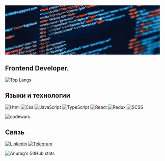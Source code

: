 ![Header](https://github.com/eexiy/eexiy/blob/main/assets/back.gif)


## Frontend Developer.

[![Top Langs](https://github-readme-stats.vercel.app/api/top-langs/?username=anuraghazra&layout=compact&theme=radical)](https://github.com/anuraghazra/github-readme-stats)










## Языки и технологии 
![Html](https://img.shields.io/badge/-Html-141a5e?style=for-the-badge&logo=html5&logoColor-47C5FB)
![Css](https://img.shields.io/badge/-Css-141a5e?style=for-the-badge&logo=CSS3&logoColor=blue)
![JavaScript](https://img.shields.io/badge/-JavaScript-141a5e?style=for-the-badge&logo=JavaScript&logoColor-47C5FB)
![TypeScript](https://img.shields.io/badge/TYPESCRIPT-141a5e.svg?style=for-the-badge&logo=Typescript&logoColor=white)
![React](https://img.shields.io/badge/REACT-141a5e.svg?style=for-the-badge&logo=react&logoColor=lightblue)
![Redux](https://img.shields.io/badge/REDUX-141a5e.svg?style=for-the-badge&logo=redux&logoColor=white)
![SCSS](https://img.shields.io/badge/SCSS-141a5e.svg?style=for-the-badge&logo=SASS&logoColor=pink)

![codewars](https://www.codewars.com/users/eexiy/badges/large)

                    



## Связь
[![Linkedin](https://img.shields.io/badge/-Linkedin-090909?style=for-the-badge&logo=linkedin&logoColor-47C5FB)](https://www.linkedin.com/in/alizhan-suiarov/)
[![Telegram](https://img.shields.io/badge/-Telegram-090909?style=for-the-badge&logo=telegram&logoColor-47C5FB)](https://t.me/alisuiarov)


![Anurag's GitHub stats](https://github-readme-stats.vercel.app/api?username=eexiy&show_icons=true&theme=radical)


